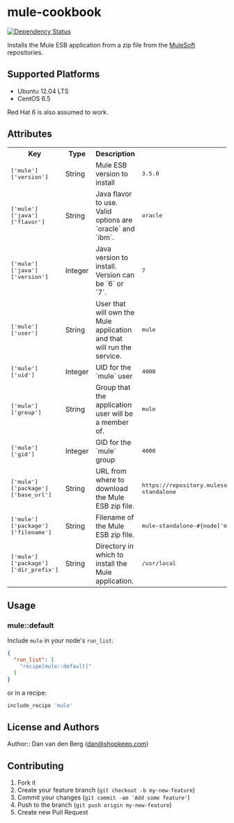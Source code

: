 # mule-cookbook
[![Dependency Status](https://www.versioneye.com/user/projects/544621ea44a525278f000003/badge.svg?style=flat)](https://www.versioneye.com/user/projects/544621ea44a525278f000003)

Installs the Mule ESB application from a zip file from the [MuleSoft](http://www.mulesoft.org) repositories.

## Supported Platforms

- Ubuntu 12.04 LTS
- CentOS 6.5

Red Hat 6 is also assumed to work.

## Attributes

<table>
  <tr>
    <th>Key</th>
    <th>Type</th>
    <th>Description</th>
    <th>Default</th>
  </tr>
  <tr>
    <td><tt>['mule']['version']</tt></td>
    <td>String</td>
    <td>Mule ESB version to install</td>
    <td><tt>3.5.0</tt></td>
  </tr>
  <tr>
    <td><tt>['mule']['java']['flavor']</tt></td>
    <td>String</td>
    <td>Java flavor to use. Valid options are `oracle` and `ibm`.</td>
    <td><tt>oracle</tt></td>
  </tr>
  <tr>
    <td><tt>['mule']['java']['version']</tt></td>
    <td>Integer</td>
    <td>Java version to install. Version can be `6` or `7`.</td>
    <td><tt>7</tt></td>
  </tr>
  <tr>
    <td><tt>['mule']['user']</tt></td>
    <td>String</td>
    <td>User that will own the Mule application and that will run the service.</td>
    <td><tt>mule</tt></td>
  </tr>
  <tr>
    <td><tt>['mule']['uid']</tt></td>
    <td>Integer</td>
    <td>UID for the `mule` user</td>
    <td><tt>4000</tt></td>
  </tr>
  <tr>
    <td><tt>['mule']['group']</tt></td>
    <td>String</td>
    <td>Group that the application user will be a member of.</td>
    <td><tt>mule</tt></td>
  </tr>
  <tr>
    <td><tt>['mule']['gid']</tt></td>
    <td>Integer</td>
    <td>GID for the `mule` group</td>
    <td><tt>4000</tt></td>
  </tr>
  <tr>
    <td><tt>['mule']['package']['base_url']</tt></td>
    <td>String</td>
    <td>URL from where to download the Mule ESB zip file.</td>
    <td><tt>https://repository.mulesoft.org/nexus/content/repositories/releases/org/mule/distributions/mule-standalone</tt></td>
  </tr>
  <tr>
    <td><tt>['mule']['package']['filename']</tt></td>
    <td>String</td>
    <td>Filename of the Mule ESB zip file.</td>
    <td><tt>mule-standalone-#{node['mule']['version']}.zip</tt></td>
  </tr>
  <tr>
    <td><tt>['mule']['package']['dir_prefix']</tt></td>
    <td>String</td>
    <td>Directory in which to install the Mule application.</td>
    <td><tt>/usr/local</tt></td>
  </tr>
</table>

## Usage

### mule::default

Include `mule` in your node's `run_list`:

```json
{
  "run_list": [
    "recipe[mule::default]"
  ]
}
```

or in a recipe:

```ruby
include_recipe 'mule'
```

## License and Authors

Author:: Dan van den Berg (<dan@shopkeep.com>)

## Contributing

1. Fork it
2. Create your feature branch (`git checkout -b my-new-feature`)
3. Commit your changes (`git commit -am 'Add some feature'`)
4. Push to the branch (`git push origin my-new-feature`)
5. Create new Pull Request
